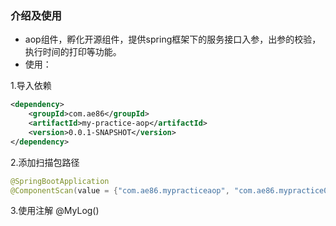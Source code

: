 ### 介绍及使用
* aop组件，孵化开源组件，提供spring框架下的服务接口入参，出参的校验，执行时间的打印等功能。
* 使用：

1.导入依赖
```xml
<dependency>
    <groupId>com.ae86</groupId>
    <artifactId>my-practice-aop</artifactId>
    <version>0.0.1-SNAPSHOT</version>
</dependency>
```
2.添加扫描包路径

```java
@SpringBootApplication
@ComponentScan(value = {"com.ae86.mypracticeaop", "com.ae86.mypractice01"})
```
3.使用注解 @MyLog()
